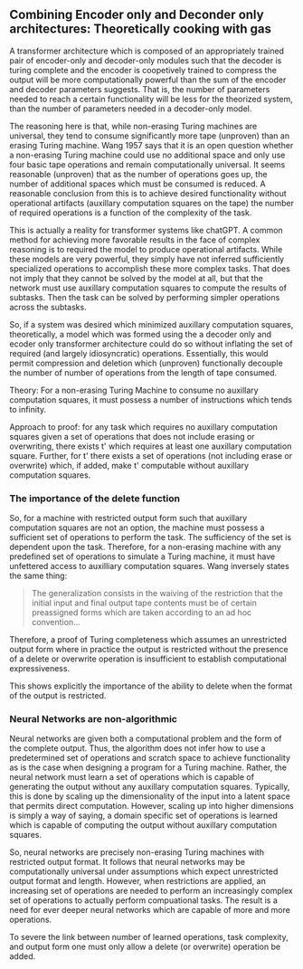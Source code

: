 ## Combining Encoder only and Deconder only architectures: Theoretically cooking with gas

A transformer architecture which is composed of an appropriately trained pair of encoder-only and decoder-only modules such that the decoder is turing complete and the encoder is coopetively trained to compress the output will be more computationally powerful than the sum of the encoder and decoder parameters suggests. That is, the number of parameters needed to reach a certain functionality will be less for the theorized system, than the number of parameters needed in a decoder-only model. 

The reasoning here is that, while non-erasing Turing machines are universal, they tend to consume significantly more tape (unproven) than an erasing Turing machine. Wang 1957 says that it is an open question whether a non-erasing Turing machine could use no additional space and only use four basic tape operations and remain computationally universal. It seems reasonable (unproven) that as the number of operations goes up, the number of additional spaces which must be consumed is reduced. A reasonable conclusion from this is to achieve desired functionality without operational artifacts (auxillary computation squares on the tape) the number of required operations is a function of the complexity of the task. 

This is actually a reality for transformer systems like chatGPT. A common method for achieving more favorable results in the face of complex reasoning is to required the model to produce operational artifacts. While these models are very powerful, they simply have not inferred sufficiently specialized operations to accomplish these more complex tasks. That does not imply that they cannot be solved by the model at all, but that the network must use auxillary computation squares to compute the results of subtasks. Then the task can be solved by performing simpler operations across the subtasks.  

So, if a system was desired which minimized auxillary computation squares, theoretically, a model which was formed using the a decoder only and ecoder only transformer architecture could do so without inflating the set of required (and largely idiosyncratic) operations. Essentially, this would permit compression and deletion which (unproven) functionally decouple the number of number of operations from the length of tape consumed. 


Theory: For a non-erasing Turing Machine to consume no auxillary computation squares, it must possess a number of instructions which tends to infinity. 

Approach to proof: for any task which requires no auxillary computation squares given a set of operations that does not include erasing or overwriting, there exists t' which requires at least one auxillary computation square. Further, for t' there exists a set of operations (not including erase or overwrite) which, if added, make t' computable without auxillary computation squares.

### The importance of the delete function

So, for a machine with restricted output form such that auxillary computation squares are not an option, the machine must possess a sufficient set of operations to perform the task. The sufficiency of the set is dependent upon the task. Therefore, for a non-erasing machine with any predefined set of operations to simulate a Turing machine, it must have unfettered access to auxilliary computation squares. Wang inversely states the same thing:

> The generalization consists in the waiving of the restriction that the initial input and final output tape contents must be of certain preassigned forms which are taken according to an ad hoc convention...

Therefore, a proof of Turing completeness which assumes an unrestricted output form where in practice the output is restricted without the presence of a delete or overwrite operation is insufficient to establish computational expressiveness. 

This shows explicitly the importance of the ability to delete when the format of the output is restricted.

### Neural Networks are non-algorithmic

Neural networks are given both a computational problem and the form of the complete output. Thus, the algorithm does not infer how to use a predetermined set of operations and scratch space to achieve functionality as is the case when designing a program for a Turing machine. Rather, the neural network must learn a set of operations which is capable of generating the output without any auxillary computation squares. Typically, this is done by scaling up the dimensionality of the input into a latent space that permits direct computation. However, scaling up into higher dimensions is simply a way of saying, a domain specific set of operations is learned which is capable of computing the output without auxillary computation squares. 

So, neural networks are precisely non-erasing Turing machines with restricted output format. It follows that neural networks may be computationally universal under assumptions which expect unrestricted output format and length. However, when restrictions are applied, an increasing set of operations are needed to perform an increasingly complex set of operations to actually perform compuational tasks. The result is a need for ever deeper neural networks which are capable of more and more operations. 

To severe the link between number of learned operations, task complexity, and output form one must only allow a delete (or overwrite) operation be added. 




